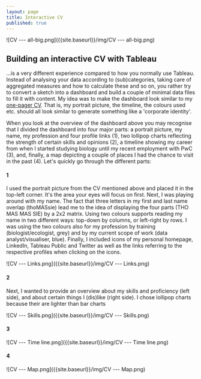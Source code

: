 ```yaml
---
layout: page
title: Interactive CV
published: true
---
```

![CV --- all-big.png]({{site.baseurl}}/img/CV --- all-big.png)


## Building an interactive CV with Tableau

...is a very different experience compared to how you normally use Tableau. Instead of analysing your data according to (sub)categories, taking care of aggregated measures and how to calculate these and so on, you rather try to convert a sketch into a dashboard and build a couple of minimal data files to fill it with content. My idea was to make the dashboard look similar to my [one-pager CV](https://thomassie.me/CV_Summary___Thomas_Massie.pdf). That is, my portrait picture, the timeline, the colours used etc. should all look similar to generate something like a 'corporate identity'.

When you look at the overview of the dashboard above you may recognise that I divided the dashboard into four major parts: a portrait picture, my name, my profession and four profile links (1), two lollipop charts reflecting the strength of certain skills and opinions (2), a timeline showing my career from when I started studying biology until my recent employment with PwC (3), and, finally, a map depicting a couple of places I had the chance to visit in the past (4). Let's quickly go through the different parts:

#### **1**
I used the portrait picture from the CV mentioned above and placed it in the top-left corner. It's the area your eyes will focus on first. Next, I was playing around with my name. The fact that three letters in my first and last name overlap (thoMASsie) lead me to the idea of displaying the four parts (THO MAS MAS SIE) by a 2x2 matrix. Using two colours supports reading my name in two different ways: top-down by columns, or left-right by rows. I was using the two colours also for my profession by training (biologist/ecologist, grey) and by my current scope of work (data analyst/visualiser, blue). Finally, I included icons of my personal homepage, LinkedIn, Tableau Public and Twitter as well as the links referring to the respective profiles when clicking on the icons.

![CV --- Links.png]({{site.baseurl}}/img/CV --- Links.png)


#### **2**
Next, I wanted to provide an overview about my skills and proficiency (left side), and about certain things I (dis)like (right side). I chose lollipop charts because their are lighter than bar charts

![CV --- Skills.png]({{site.baseurl}}/img/CV --- Skills.png)

#### **3**
![CV --- Time line.png]({{site.baseurl}}/img/CV --- Time line.png)

#### **4**
![CV --- Map.png]({{site.baseurl}}/img/CV --- Map.png)
